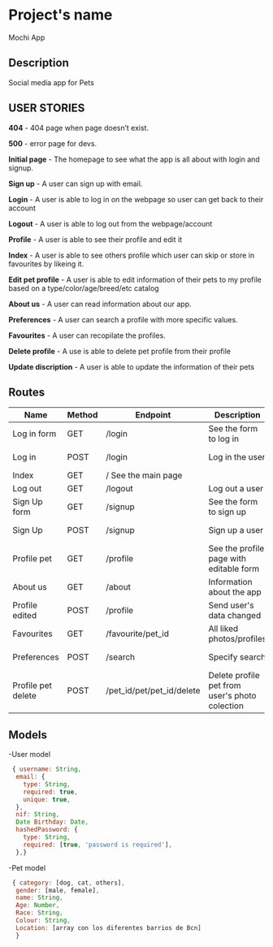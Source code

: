 # Project's name

Mochi App

## Description

Social media app for Pets

## USER STORIES

**404** - 404 page when page doesn’t exist.

**500** - error page for devs.

**Initial page** - The homepage to see what the app is all about with login and signup.

**Sign up** - A user can sign up with email.



**Login** - A user is able to log in on the webpage so user can get back to their account

**Logout** - A user is able to log out from the webpage/account



**Profile** - A user is able to see their profile and edit it



**Index** - A user is able to see others profile which user can skip or store in favourites by likeing it. 



**Edit pet profile** - A user is able to edit information of their pets to my profile based on a type/color/age/breed/etc catalog

**About us** - A user can read information about our app.

**Preferences** - A user can search a profile with more specific values.

**Favourites** - A user can recopilate the profiles.

**Delete profile** - A use is able to delete pet profile from their profile

**Update discription** - A user is able to update the information of their pets

## Routes

| Name            | Method | Endpoint                      | Description                                      | Body                                  | Redirects       |
| --------------- | ------ | ----------------------------- | ------------------------------------------------ | ------------------------------------- | --------------- |
| Log in form     | GET    | /login                        | See the form to log in                           |                                       |                 |
| Log in          | POST   | /login                        | Log in the user                                  | {mail, password}                      | /               |
| Index           | GET    | /                               See the main page                                |                                       |                 |
| Log out         | GET    | /logout                       | Log out a user                                   |                                       | /               |
| Sign Up form    | GET    | /signup                       | See the form to sign up                          |                                       |                 |
| Sign Up         | POST   | /signup                       | Sign up a user                                   | {mail, password}                      | /profilepet
| Profile  pet    | GET    | /profile                      | See the profile page with editable form          |                                       |                 |
| About us        | GET    | /about                        | Information about the app                        |                                       | /
| Profile edited  | POST   | /profile                      | Send user's data changed                         | {user_email, password}                | /profilepet     |
| Favourites      | GET    | /favourite/pet_id             | All liked photos/profiles                        |                                       | /list           |
| Preferences     | POST   | /search                       | Specify search                                   | {random values}                       | /
| Profile pet delete    | POST   | /pet_id/pet/pet_id/delete| Delete profile pet from user's photo colection  |                                       | /profilepet   |

## Models

-User model

```javascript
 { username: String,
  email: {
    type: String,
    required: true,
    unique: true,
  },
  nif: String,
  Date Birthday: Date,
  hashedPassword: {
    type: String,
    required: [true, 'password is required'],
  },}
```  

-Pet model 
```javascript
 { category: [dog, cat, others],
  gender: [male, female],
  name: String,
  Age: Number,
  Race: String,
  Colour: String,
  Location: [array con los diferentes barrios de Bcn]
  }
```
